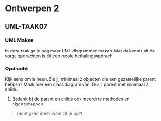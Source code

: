 # Ontwerpen 2

## UML-TAAK07

### UML Maken

In deze taak ga je nog meer UML diagrammen maken. Met de kennis uit de vorge opdrachten is dit een mooie herhalingsopdracht

### Opdracht

Kijk eens om je heen. Zie jij minimaal 2 objecten die een gezamelijke parent hebben? Maak hier een class diagram van. Dus 1 parent met minimaal 2 childs.

1. Bedenk bij de parent en childs ook meerdere methodes en eigenschappen

> (echt geen idee? waar zit je op?)
